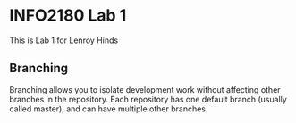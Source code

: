 # INFO2180 Lab 1
This is Lab 1 for Lenroy Hinds

## Branching
Branching allows you to isolate development work without
affecting other branches in the repository. Each repository
has one default branch (usually called master), and can have 
multiple other branches.